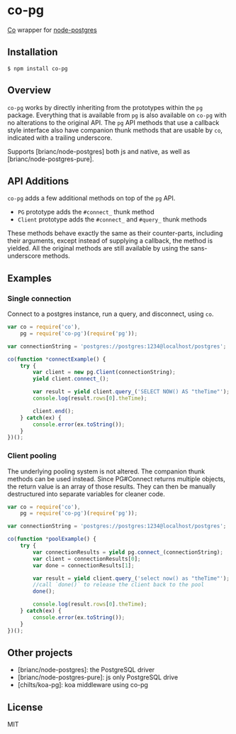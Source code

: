 # co-pg

[Co](visionmedia/co) wrapper for [node-postgres](brianc/node-postgres)

## Installation

```
$ npm install co-pg
```

## Overview

`co-pg` works by directly inheriting from the prototypes within the `pg` package. Everything that is available
from `pg` is also available on `co-pg` with no alterations to the original API. The `pg` API methods that use a
callback style interface also have companion thunk methods that are usable by `co`, indicated with a trailing
underscore.

Supports [brianc/node-postgres] both js and native, as well as [brianc/node-postgres-pure].

## API Additions

`co-pg` adds a few additional methods on top of the `pg` API.

 - `PG` prototype adds the `#connect_` thunk method
 - `Client` prototype adds the `#connect_` and `#query_` thunk methods

These methods behave exactly the same as their counter-parts, including their arguments, except instead of
supplying a callback, the method is yielded. All the original methods are still available by using the
sans-underscore methods.

## Examples

### Single connection

Connect to a postgres instance, run a query, and disconnect, using `co`.

```js
var co = require('co'),
    pg = require('co-pg')(require('pg'));

var connectionString = 'postgres://postgres:1234@localhost/postgres';

co(function *connectExample() {
	try {
		var client = new pg.Client(connectionString);
		yield client.connect_();

		var result = yield client.query_('SELECT NOW() AS "theTime"');
		console.log(result.rows[0].theTime);

		client.end();
	} catch(ex) {
		console.error(ex.toString());
	}
})();
```

### Client pooling

The underlying pooling system is not altered. The companion thunk methods can be used instead. Since PG#Connect
returns multiple objects, the return value is an array of those results. They can then be manually destructured
into separate variables for cleaner code.

```js
var co = require('co'),
    pg = require('co-pg')(require('pg'));

var connectionString = 'postgres://postgres:1234@localhost/postgres';

co(function *poolExample() {
	try {
		var connectionResults = yield pg.connect_(connectionString);
		var client = connectionResults[0];
		var done = connectionResults[1];

		var result = yield client.query_('select now() as "theTime"');
		//call `done()` to release the client back to the pool
		done();

		console.log(result.rows[0].theTime);
	} catch(ex) {
		console.error(ex.toString());
	}
})();
```

## Other projects

- [brianc/node-postgres]: the PostgreSQL driver
- [brianc/node-postgres-pure]: js only PostgreSQL drive
- [chilts/koa-pg]: koa middleware using co-pg

## License
MIT
